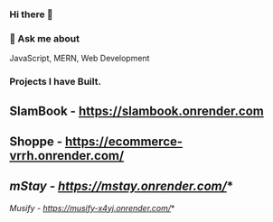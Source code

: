 ### Hi there 👋

### 💬 Ask me about
JavaScript, MERN, Web Development

### Projects I have Built.

**SlamBook - https://slambook.onrender.com**
--------------------------------------------------
**Shoppe - https://ecommerce-vrrh.onrender.com/**
--------------------------------------------------
**mStay* - https://mstay.onrender.com/**
--------------------------------------------------
**Musify* - https://musify-x4yj.onrender.com/**


<!--
**gaurav-verma-au3/gaurav-verma-au3** is a ✨ _special_ ✨ repository because its `README.md` (this file) appears on your GitHub profile.

Here are some ideas to get you started:

- 🔭 I’m currently working on ...
- 🌱 I’m currently learning ...
- 👯 I’m looking to collaborate on ...
- 🤔 I’m looking for help with ...
- 💬 Ask me about ...
- 📫 How to reach me: ...
- 😄 Pronouns: ...
- ⚡ Fun fact: ...
-->
